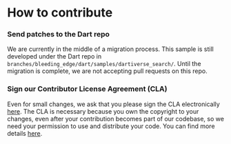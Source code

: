 # How to contribute

### Send patches to the Dart repo

We are currently in the middle of a migration process. This sample is still
developed under the Dart repo in
`branches/bleeding_edge/dart/samples/dartiverse_search/`.
Until the migration is complete, we are not accepting pull requests on this
repo.

### Sign our Contributor License Agreement (CLA)

Even for small changes, we ask that you please sign the CLA electronically
[here](https://developers.google.com/open-source/cla/individual).
The CLA is necessary because you own the copyright to your changes, even
after your contribution becomes part of our codebase, so we need your permission
to use and distribute your code. You can find more details
[here](https://code.google.com/p/dart/wiki/Contributing).
